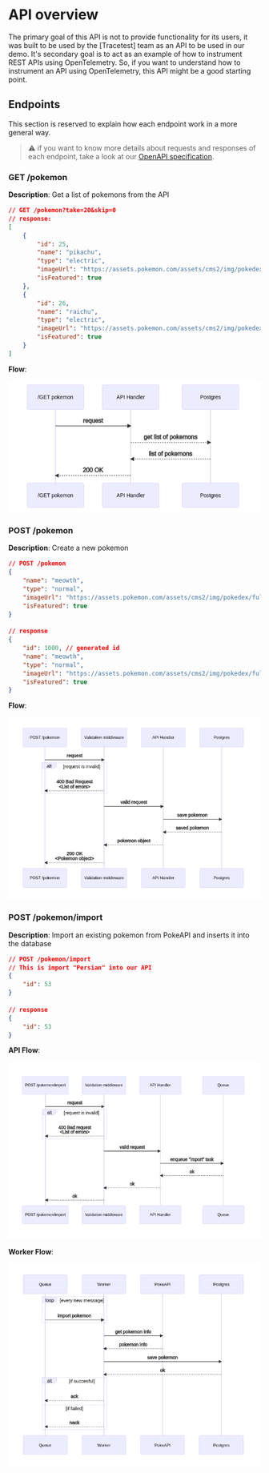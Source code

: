 # API overview
The primary goal of this API is not to provide functionality for its users, it was built to be used by the [Tracetest] team as an API to be used in our demo. It's secondary goal is to act as an example of how to instrument REST APIs using OpenTelemetry. So, if you want to understand how to instrument an API using OpenTelemetry, this API might be a good starting point.

## Endpoints
This section is reserved to explain how each endpoint work in a more general way.

> :warning: if you want to know more details about requests and responses of each endpoint, take a look at our [OpenAPI specification](https://github.com/kubeshop/pokeshop/blob/master/openapi/openapi.yaml).

### GET /pokemon

**Description**: Get a list of pokemons from the API

```json
// GET /pokemon?take=20&skip=0
// response:
[
    {
        "id": 25,
        "name": "pikachu",
        "type": "electric",
        "imageUrl": "https://assets.pokemon.com/assets/cms2/img/pokedex/full/025.png",
        "isFeatured": true
    },
    {
        "id": 26,
        "name": "raichu",
        "type": "electric",
        "imageUrl": "https://assets.pokemon.com/assets/cms2/img/pokedex/full/026.png",
        "isFeatured": true
    }
]
```

**Flow**:

![Get pokemon flow](https://github.com/kubeshop/pokeshop/blob/master/docs/diagrams/api-get-pokemon.png?)

### POST /pokemon

**Description**: Create a new pokemon

```json
// POST /pokemon
{
    "name": "meowth",
    "type": "normal",
    "imageUrl": "https://assets.pokemon.com/assets/cms2/img/pokedex/full/052.png",
    "isFeatured": true
}

// response
{
    "id": 1000, // generated id
    "name": "meowth",
    "type": "normal",
    "imageUrl": "https://assets.pokemon.com/assets/cms2/img/pokedex/full/052.png",
    "isFeatured": true
}
```

**Flow**:

![create pokemon flow](https://github.com/kubeshop/pokeshop/blob/master/docs/diagrams/api-create-pokemon.png?)

### POST /pokemon/import

**Description**: Import an existing pokemon from PokeAPI and inserts it into the database

```json
// POST /pokemon/import
// This is import "Persian" into our API
{
    "id": 53
}

// response
{
    "id": 53
}
```

**API Flow**:

![import pokemon flow on API](https://github.com/kubeshop/pokeshop/blob/master/docs/diagrams/api-import-pokemon.png?)

**Worker Flow**:

![import pokemon flow on worker](https://github.com/kubeshop/pokeshop/blob/master/docs/diagrams/worker-import-pokemon.png?)

